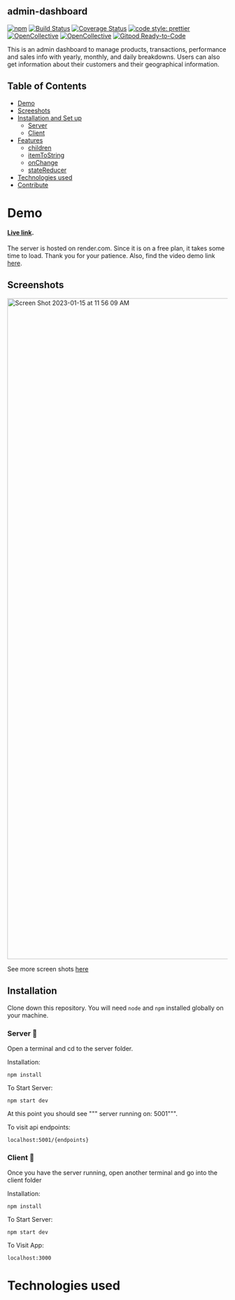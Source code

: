 ## admin-dashboard
[![npm](https://img.shields.io/npm/v/immer.svg)](https://www.npmjs.com/package/immer) [![Build Status](https://travis-ci.org/immerjs/immer.svg?branch=master)](https://travis-ci.org/immerjs/immer) [![Coverage Status](https://coveralls.io/repos/github/mweststrate/immer/badge.svg?branch=master)](https://coveralls.io/github/mweststrate/immer?branch=master) [![code style: prettier](https://img.shields.io/badge/code_style-prettier-ff69b4.svg)](https://github.com/prettier/prettier) [![OpenCollective](https://opencollective.com/immer/backers/badge.svg)](#backers) [![OpenCollective](https://opencollective.com/immer/sponsors/badge.svg)](#sponsors) [![Gitpod Ready-to-Code](https://img.shields.io/badge/Gitpod-Ready--to--Code-blue?logo=gitpod)](https://gitpod.io/#https://github.com/immerjs/immer)

This is an admin dashboard to manage products, transactions, performance and sales info with yearly, monthly, and daily breakdowns. Users can also get information about their customers and their geographical information.

## Table of Contents
- [Demo](#demo)
- [Screeshots](#screenshots)
- [Installation and Set up](#installation)
  - [Server](#server-briefcase)
  - [Client](#client-ribbon)
- [Features](#basic-props)
  - [children](#children)
  - [itemToString](#itemtostring)
  - [onChange](#onchange)
  - [stateReducer](#statereducer)
- [Technologies used](#technologies-used)
- [Contribute](#basic-props)

# Demo
#### [Live link](https://admin-dashboard-6p1s.onrender.com/). 

The server is hosted on render.com. Since it is on a free plan, it takes some time to load. Thank you for your patience. Also, find the video demo link [here](#).

## Screenshots

<img width="1512" alt="Screen Shot 2023-01-15 at 11 56 09 AM" src="https://user-images.githubusercontent.com/62855279/212554811-6c6fff0e-4264-4cb3-bda3-da9c3cbd9dc0.png">


See more screen shots [here]()

## Installation

Clone down this repository. You will need `node` and `npm` installed globally on your machine.  

### Server :briefcase:
Open a terminal and cd to the server folder.

Installation:

`npm install`  

To Start Server:

`npm start dev` 

At this point you should see """ server running on: 5001""".

To visit api endpoints:

`localhost:5001/{endpoints}` 

### Client :ribbon:

Once you have the server running, open another terminal and go into the client folder

Installation:

`npm install`  

To Start Server:

`npm start dev` 

To Visit App:

`localhost:3000`  

<!--## Reflection

  - What was the context for this project? (ie: was this a side project? was this for Turing? was this for an experiment?)
  - What did you set out to build?
  - Why was this project challenging and therefore a really good learning experience?
  - What were some unexpected obstacles?
  - What tools did you use to implement this project?
      - This might seem obvious because you are IN this codebase, but to all other humans now is the time to talk about why you chose webpack instead of create react app, or D3, or vanilla JS instead of a framework etc. Brag about your choices and justify them here.  

#### Example:  

This was a 3 week long project built during my third module at Turing School of Software and Design. Project goals included using technologies learned up until this point and familiarizing myself with documentation for new features.  

Originally I wanted to build an application that allowed users to pull data from the Twitter API based on what they were interested in, such as 'most tagged users'. I started this process by using the `create-react-app` boilerplate, then adding `react-router-4.0` and `redux`.  

One of the main challenges I ran into was Authentication. This lead me to spend a few days on a research spike into OAuth, Auth0, and two-factor authentication using Firebase or other third parties. Due to project time constraints, I had to table authentication and focus more on data visualization from parts of the API that weren't restricted to authenticated users.

At the end of the day, the technologies implemented in this project are React, React-Router 4.0, Redux, LoDash, D3, and a significant amount of VanillaJS, JSX, and CSS. I chose to use the `create-react-app` boilerplate to minimize initial setup and invest more time in diving into weird technological rabbit holes. In the next iteration I plan on handrolling a `webpack.config.js` file to more fully understand the build process. -->

# Technologies used

